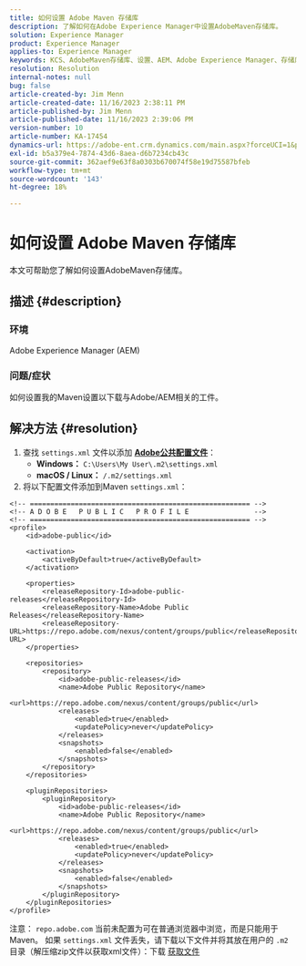 ```yaml
---
title: 如何设置 Adobe Maven 存储库
description: 了解如何在Adobe Experience Manager中设置AdobeMaven存储库。
solution: Experience Manager
product: Experience Manager
applies-to: Experience Manager
keywords: KCS、AdobeMaven存储库、设置、AEM、Adobe Experience Manager、存储库、方法
resolution: Resolution
internal-notes: null
bug: false
article-created-by: Jim Menn
article-created-date: 11/16/2023 2:38:11 PM
article-published-by: Jim Menn
article-published-date: 11/16/2023 2:39:06 PM
version-number: 10
article-number: KA-17454
dynamics-url: https://adobe-ent.crm.dynamics.com/main.aspx?forceUCI=1&pagetype=entityrecord&etn=knowledgearticle&id=deda13c2-8d84-ee11-8179-6045bd006268
exl-id: b5a379e4-7874-43d6-8aea-d6b7234cb43c
source-git-commit: 362aef9e63f8a0303b670074f58e19d75587bfeb
workflow-type: tm+mt
source-wordcount: '143'
ht-degree: 18%

---
```


# 如何设置 Adobe Maven 存储库


本文可帮助您了解如何设置AdobeMaven存储库。

## 描述 {#description}


### <b>环境</b>

Adobe Experience Manager (AEM)



### <b>问题/症状</b>

如何设置我的Maven设置以下载与Adobe/AEM相关的工件。


## 解决方法 {#resolution}


1. 查找 `settings.xml` 文件以添加 <b>[Adobe公共配置文件](https://repo.adobe.com/index.html)</b>：
   - <b>Windows：</b> `C:\Users\My User\.m2\settings.xml`
   - <b> macOS / Linux：</b> `/.m2/settings.xml`
2. 将以下配置文件添加到Maven `settings.xml`：



```
<!-- ====================================================== -->
<!-- A D O B E   P U B L I C   P R O F I L E                -->
<!-- ====================================================== -->
<profile>
    <id>adobe-public</id>

    <activation>
        <activeByDefault>true</activeByDefault>
    </activation>

    <properties>
        <releaseRepository-Id>adobe-public-releases</releaseRepository-Id>
        <releaseRepository-Name>Adobe Public Releases</releaseRepository-Name>
        <releaseRepository-URL>https://repo.adobe.com/nexus/content/groups/public</releaseRepository-URL>
    </properties>

    <repositories>
        <repository>
            <id>adobe-public-releases</id>
            <name>Adobe Public Repository</name>
            <url>https://repo.adobe.com/nexus/content/groups/public</url>
            <releases>
                <enabled>true</enabled>
                <updatePolicy>never</updatePolicy>
            </releases>
            <snapshots>
                <enabled>false</enabled>
            </snapshots>
        </repository>
    </repositories>

    <pluginRepositories>
        <pluginRepository>
            <id>adobe-public-releases</id>
            <name>Adobe Public Repository</name>
            <url>https://repo.adobe.com/nexus/content/groups/public</url>
            <releases>
                <enabled>true</enabled>
                <updatePolicy>never</updatePolicy>
            </releases>
            <snapshots>
                <enabled>false</enabled>
            </snapshots>
        </pluginRepository>
    </pluginRepositories>
</profile>
```


注意： `repo.adobe.com` 当前未配置为可在普通浏览器中浏览，而是只能用于Maven。 如果 `settings.xml` 文件丢失，请下载以下文件并将其放在用户的 `.m2` 目录（解压缩zip文件以获取xml文件）：下载 [获取文件](https://helpx.adobe.com/content/dam/help/en/experience-manager/kb/SetUpTheAdobeMavenRepository/jcr_content/main-pars/download_section/download-1/settings_xml.zip)
